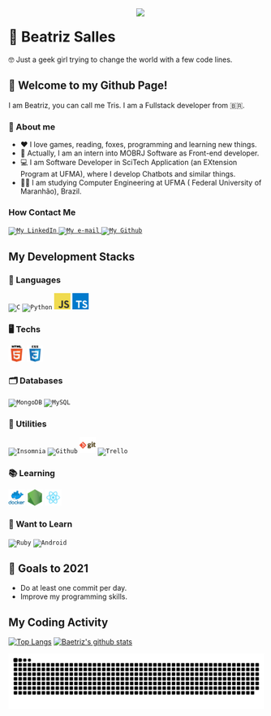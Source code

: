 
 <img align="right" src = "https://user-images.githubusercontent.com/62452619/98999750-0eefbc80-2517-11eb-8926-5294de6b9999.png" width=50%>

# :fox_face: Beatriz Salles 
:nerd_face: Just a geek girl trying to change the world with a few code lines.

## :partying_face: Welcome to my Github Page! 
I am Beatriz, you can call me Tris. I am a Fullstack developer from :brazil:.

### :book: About me
- :heart: I love games, reading, foxes, programming and learning new things.
- :briefcase: Actually, I am an intern into MOBRJ Software as Front-end developer.
- :computer: I am Software Developer in SciTech Application (an EXtension Program at UFMA), where I develop Chatbots and similar things.
- :woman_student: I am studying Computer Engineering at UFMA ( Federal University of Maranhão), Brazil.

### How Contact Me

<a href="http://www.linkedin.com/in/beatriz-salles-b701a31a6">
  <code><img alt="My LinkedIn" width="28" src="https://www.flaticon.com/svg/static/icons/svg/1383/1383262.svg" /></code>
</a>

<a href="mailto:beatrizsallesss@gmail.com">
  <code><img alt="My e-mail" width="32" src="https://www.flaticon.com/svg/static/icons/svg/324/324123.svg" /></code>
</a>

<a href="https://github.com/3salles">
  <code><img alt="My Github" width="32" src="https://user-images.githubusercontent.com/62452619/102837058-ca8af280-43d9-11eb-8ce0-0b569ab5e793.png" /></code>
</a>


## My Development Stacks

### :pushpin: Languages
<code><img height="32" src="https://cdn.iconscout.com/icon/free/png-512/c-programming-569564.png" alt="C"/></code>
<code><img height="36" src="https://user-images.githubusercontent.com/62452619/102837651-007ca680-43db-11eb-97ce-7a843e60d9f5.png" alt="Python"/></code>
<code><img height="32" src="https://raw.githubusercontent.com/github/explore/80688e429a7d4ef2fca1e82350fe8e3517d3494d/topics/javascript/javascript.png" alt="Javascript"/></code>
<code><img height="32" src="https://raw.githubusercontent.com/github/explore/80688e429a7d4ef2fca1e82350fe8e3517d3494d/topics/typescript/typescript.png" alt="Typescript"/></code>

### :desktop_computer: Techs
<code><img height="32" src="https://raw.githubusercontent.com/github/explore/80688e429a7d4ef2fca1e82350fe8e3517d3494d/topics/html/html.png" alt="HTML5"/></code>
<code><img height="32" src="https://raw.githubusercontent.com/github/explore/80688e429a7d4ef2fca1e82350fe8e3517d3494d/topics/css/css.png" alt="CSS"/></code>

### :card_index_dividers: Databases
<code><img src="https://user-images.githubusercontent.com/62452619/102838807-d5478680-43dd-11eb-91f0-f14cce23ddbe.png" alt="MongoDB"/></code>
<code><img height="32" src="https://user-images.githubusercontent.com/62452619/102838722-a8936f00-43dd-11eb-8b0a-bb902078ae7f.png" alt="MySQL"/></code>

### :paperclip: Utilities
<code><img height="32" src="https://dashboard.snapcraft.io/site_media/appmedia/2018/04/twitter-card-icon.png" alt="Insomnia"/></code>
<code><img height="32" src="https://user-images.githubusercontent.com/62452619/102837058-ca8af280-43d9-11eb-8ce0-0b569ab5e793.png" alt="Github"/></code>
<code><img height="32" src="https://raw.githubusercontent.com/github/explore/80688e429a7d4ef2fca1e82350fe8e3517d3494d/topics/git/git.png" alt="Git"/></code>
<code><img height="32" src="https://cdn.iconscout.com/icon/free/png-512/trello-6-569395.png" alt="Trello"/></code>

### :books: Learning
<code><img height="32" src="https://raw.githubusercontent.com/github/explore/80688e429a7d4ef2fca1e82350fe8e3517d3494d/topics/docker/docker.png" alt="Docker"/></code>
<code><img height="32" src="https://raw.githubusercontent.com/github/explore/80688e429a7d4ef2fca1e82350fe8e3517d3494d/topics/nodejs/nodejs.png" alt="Nodejs"/></code>
<code><img height="32" src="https://raw.githubusercontent.com/github/explore/80688e429a7d4ef2fca1e82350fe8e3517d3494d/topics/react/react.png" alt="React"/></code>

### :dart: Want to Learn
<code><img height="32" src="https://user-images.githubusercontent.com/62452619/102838515-25721900-43dd-11eb-8ca7-d536ebc8926e.png" alt="Ruby"/></code>
<code><img height="32" src="https://user-images.githubusercontent.com/62452619/102838510-21de9200-43dd-11eb-88a6-e47c70f993af.png" alt="Android"/></code>

## :telescope: Goals to 2021
- Do at least one commit per day.
- Improve my programming skills.

## My Coding Activity

[![Top Langs](https://github-readme-stats.vercel.app/api/top-langs/?username=3salles&layout=compact&theme=radical&langs_count=6)](https://github.com/3salles/github-readme-stats)
[![Baetriz's github stats](https://github-readme-stats.vercel.app/api?username=3salles&count_private=true&show_icons=true&theme=radical&hide=issues)](https://github.com/3salles/github-readme-stats)

![Snake animation](https://github.com/3salles/3salles/blob/output/github-contribution-grid-snake.svg)
